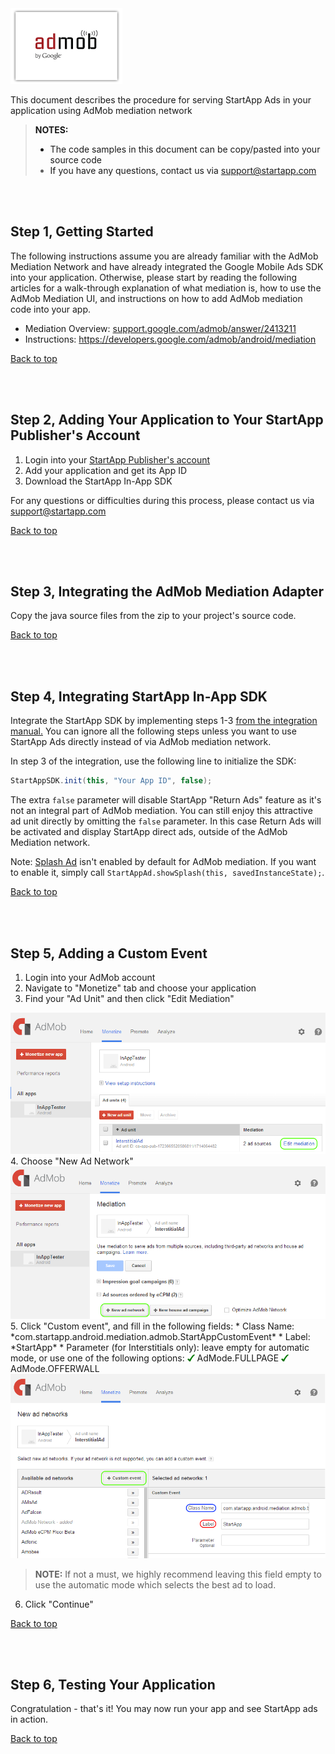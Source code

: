 <a name="top" />

<img src="./Admob%20Mediation%20Android/images/admob_logo.png" />   

This document describes the procedure for serving StartApp Ads in your application using AdMob mediation network

> **NOTES:**
> - The code samples in this document can be copy/pasted into your source code
> - If you have any questions, contact us via [support@startapp.com](mailto:support@startapp.com)


<br></br>
<a name="step1" />

## Step 1, Getting Started
The following instructions assume you are already familiar with the AdMob Mediation Network and have already integrated the Google Mobile Ads SDK into your application. Otherwise, please start by reading the following articles for a walk-through explanation of what mediation is, how to use the AdMob Mediation UI, and instructions on how to add AdMob mediation code into your app.

- Mediation Overview: <a href="https://support.google.com/admob/answer/2413211" target="_blank">support.google.com/admob/answer/2413211</a>
- Instructions: <a href="https://developers.google.com/mobile-ads-sdk/docs/admob/mediation#android" target="_blank">https://developers.google.com/admob/android/mediation</a>

[Back to top](#top)

<br></br>
<a name="step2" />

## Step 2, Adding Your Application to Your StartApp Publisher's Account
1. Login into your <a href="https://portal.startapp.com/#/signin" target="_blank">StartApp Publisher's account</a>
2. Add your application and get its App ID
3. Download the StartApp In-App SDK

For any questions or difficulties during this process, please contact us via [support@startapp.com](mailto:support@startapp.com)

[Back to top](#top)

<br></br>
<a name="step3" />

## Step 3, Integrating the AdMob Mediation Adapter
Copy the java source files from the zip to your project's source code.

[Back to top](#top)

<br></br>
<a name="step4" />

## Step 4, Integrating StartApp In-App SDK
Integrate the StartApp SDK by implementing steps 1-3 <a href="https://github.com/StartApp-SDK/Documentation/wiki/Android-InApp-Documentation" target="_blank">from the integration manual.</a> 
You can ignore all the following steps unless you want to use StartApp Ads directly instead of via AdMob mediation network.

In step 3 of the integration, use the following line to initialize the SDK:
```java
StartAppSDK.init(this, "Your App ID", false);
```
The extra ``false`` parameter will disable StartApp "Return Ads" feature as it's not an integral part of AdMob mediation. You can still enjoy this attractive ad unit directly by omitting the ``false`` parameter. In this case Return Ads will be activated and display StartApp direct ads, outside of the AdMob Mediation network. 

Note: [Splash Ad](https://github.com/StartApp-SDK/Documentation/wiki/Android-InApp-Documentation#splash-ad-recommended) isn't enabled by default for AdMob mediation. 
If you want to enable it, simply call ```StartAppAd.showSplash(this, savedInstanceState);```.

[Back to top](#top)

<br></br>
<a name="step5" />

## Step 5, Adding a Custom Event

1. Login into your AdMob account
2. Navigate to "Monetize" tab and choose your application
3. Find your "Ad Unit" and then click "Edit Mediation"  
<img src="./Admob%20Mediation%20Android/images/admob-edit-mediation.png" />   
4. Choose "New Ad Network" 
<img src="./Admob%20Mediation%20Android/images/admob-add-ad-network.png" />  
5. Click "Custom event", and fill in the following fields:  
  *  Class Name: *com.startapp.android.mediation.admob.StartAppCustomEvent*
  *  Label: *StartApp*
  *  Parameter (for Interstitials only): leave empty for automatic mode, or use one of the following options:     
  <img src="./iOS/images/V.png" width="12px" />  AdMode.FULLPAGE  
  <img src="./iOS/images/V.png" width="12px" />  AdMode.OFFERWALL  

  <img src="./Admob%20Mediation%20Android/images/admob-add-custom-event.png" />  

  > **NOTE:** If not a must, we highly recommend leaving this field empty to use the automatic mode which selects the best ad to load. 

6. Click "Continue"

[Back to top](#top)

<br></br>
<a name="step6" />

## Step 6, Testing Your Application
Congratulation - that's it! You may now run your app and see StartApp ads in action.  

[Back to top](#top)